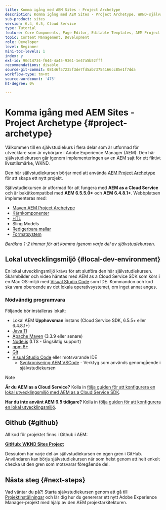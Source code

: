 ```yaml
---
title: Komma igång med AEM Sites - Project Archetype
description: Komma igång med AEM Sites - Project Archetype. WKND-självstudiekursen är en självstudiekurs i flera delar som utformats för utvecklare som är nybörjare på Adobe Experience Manager. Självstudiekursen går igenom implementeringen av en AEM sajt för ett fiktivt livsstilsmärke, WKND. Självstudiekursen behandlar grundläggande ämnen som projektinställningar, prototyper, kärnkomponenter, redigerbara mallar, klientbibliotek och komponentutveckling.
sub-product: sites
version: 6.4, 6.5, Cloud Service
type: Tutorial
feature: Core Components, Page Editor, Editable Templates, AEM Project Archetype
topic: Content Management, Development
role: Developer
level: Beginner
mini-toc-levels: 1
index: y
exl-id: 90d14734-f644-4a45-9361-1e47a5b52fff
recommendations: disable
source-git-commit: 08146f57235f3de7fd5ab73754166cc85e1f7dda
workflow-type: tm+mt
source-wordcount: '475'
ht-degree: 0%

---
```


# Komma igång med AEM Sites - Project Archetype {#project-archetype}

Välkommen till en självstudiekurs i flera delar som är utformad för utvecklare som är nybörjare i Adobe Experience Manager (AEM). Den här självstudiekursen går igenom implementeringen av en AEM sajt för ett fiktivt livsstilsmärke, WKND.

Den här självstudiekursen börjar med att använda [AEM Project Archetype](https://experienceleague.adobe.com/docs/experience-manager-core-components/using/developing/archetype/overview.html) för att skapa ett nytt projekt.

Självstudiekursen är utformad för att fungera med **AEM as a Cloud Service** och är bakåtkompatibel med **AEM 6.5.5.0+** och **AEM 6.4.8.1+**. Webbplatsen implementeras med:

* [Maven AEM Project Archetype](https://experienceleague.adobe.com/docs/experience-manager-core-components/using/developing/archetype/overview.html)
* [Kärnkomponenter](https://experienceleague.adobe.com/docs/experience-manager-core-components/using/introduction.html)
* [HTL](https://experienceleague.adobe.com/docs/experience-manager-htl/using/getting-started/getting-started.html)
* Sling Models
* [Redigerbara mallar](https://experienceleague.adobe.com/docs/experience-manager-learn/sites/page-authoring/template-editor-feature-video-use.html)
* [Formatsystem](https://experienceleague.adobe.com/docs/experience-manager-learn/sites/page-authoring/style-system-feature-video-use.html)

*Beräkna 1-2 timmar för att komma igenom varje del av självstudiekursen.*

## Lokal utvecklingsmiljö {#local-dev-environment}

En lokal utvecklingsmiljö krävs för att slutföra den här självstudiekursen. Skärmbilder och video hämtas med AEM as a Cloud Service SDK som körs i en Mac OS-miljö med [Visual Studio Code](https://code.visualstudio.com/) som IDE. Kommandon och kod ska vara oberoende av det lokala operativsystemet, om inget annat anges.

### Nödvändig programvara

Följande bör installeras lokalt:

* Lokal AEM **Upphovsman** instans (Cloud Service SDK, 6.5.5+ eller 6.4.8.1+)
* [Java 11](https://downloads.experiencecloud.adobe.com/content/software-distribution/en/general.html)
* [Apache Maven](https://maven.apache.org/) (3.3.9 eller senare)
* [Node.js](https://nodejs.org/en/) (LTS - långsiktig support)
* [npm 6+](https://www.npmjs.com/)
* [Git](https://git-scm.com/)
* [Visual Studio Code](https://code.visualstudio.com/) eller motsvarande IDE
   * [Synkronisering AEM VSCode](https://marketplace.visualstudio.com/items?itemName=yamato-ltd.vscode-aem-sync) - Verktyg som används genomgående i självstudiekursen

>[!NOTE]
>
> **Är du AEM as a Cloud Service?** Kolla in [följa guiden för att konfigurera en lokal utvecklingsmiljö med AEM as a Cloud Service SDK](https://experienceleague.adobe.com/docs/experience-manager-learn/cloud-service/local-development-environment-set-up/overview.html).
>
> **Har du inte använt AEM 6.5 tidigare?** Kolla in [följa guiden för att konfigurera en lokal utvecklingsmiljö](https://experienceleague.adobe.com/docs/experience-manager-learn/foundation/development/set-up-a-local-aem-development-environment.html).

## Github {#github}

All kod för projektet finns i Github i AEM:

**[GitHub: WKND Sites Project](https://github.com/adobe/aem-guides-wknd)**

Dessutom har varje del av självstudiekursen en egen gren i GitHub. Användaren kan börja självstudiekursen när som helst genom att helt enkelt checka ut den gren som motsvarar föregående del.

## Nästa steg {#next-steps}

Vad väntar du på?! Starta självstudiekursen genom att gå till [Projektinställningar](project-setup.md) och lär dig hur du genererar ett nytt Adobe Experience Manager-projekt med hjälp av den AEM projektarkitekturen.
